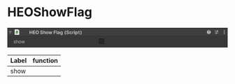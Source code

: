 # HEOShowFlag

![HEOShowFlag](img/HEOShowFlag.png)

| Label | function |
| ---- | ---- |
| show | | 